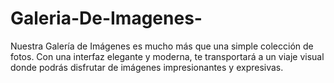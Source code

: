 # Galeria-De-Imagenes-
Nuestra Galería de Imágenes es mucho más que una simple colección de fotos. Con una interfaz elegante y moderna, te transportará a un viaje visual donde podrás disfrutar de imágenes impresionantes y expresivas.
